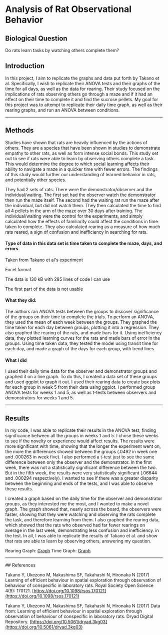 ﻿# Analysis of Rat Observational Behavior 

## Biological Question
Do rats learn tasks by watching others complete them?

## Introduction

In this project, I aim to replicate the graphs and data put forth by Takano et al. Specifically, I wish to replicate their ANOVA tests and their graphs of the time for all days, as well as the data for rearing. Their study focused on the implications of rats observing others go through a maze and if it had an effect on their time to complete it and find the sucrose pellets. My goal for this project was to attempt to replicate their daily time graph, as well as their rearing graphs, and run an ANOVA between conditions.


<hr>

## Methods


 Studies have shown that rats are heavily influenced by the actions of others. They are a species that have been shown in studies to demonstrate empathy to other rats, as well as form intense social bonds. This study set out to see if rats were able to learn by observing others complete a task. This would determine the degree to which social learning affects their ability to navigate a maze in a quicker time with fewer errors. The findings of this study would further our understanding of learned behavior in rats, and potentially other species.

They had 2 sets of rats. There were the demonstrator/observer and the individual/waiting. The first set had the observer watch the demonstrator then run the maze itself. The second had the waiting rat run the maze after the individual, but did not watch them. They then calculated the time to find all 4 pellets in the arm of the maze over 30 days after training. The individual/waiting were the control for the experiments, and simply calculated how the effects of familiarity could affect the conditions in time taken to complete. They also calculated rearing as a measure of how much rats reared, a sign of confusion and inefficiency in searching for rats.

#### Type of data in this data set is time taken to complete the maze, days, and errors
Taken from Takano et al's experiment

 Excel format

The data is 130 kB with 285 lines of code I can use

 The first part of the data is not usable

#### What they did:
The authors ran ANOVA tests between the groups to discover significance of the groups on their time to complete the trials. To perform an ANOVA, they used the mean of each week between the groups. They graphed the time taken for each day between groups, plotting it into a regression. They also graphed the rearing of the rats, and made bars for it. Using inefficiency data, they plotted learning curves for the rats and made bars of error in the groups. Using time taken data, they tested the model using transit time for each day, and made a graph of the days for each group, with trend lines.

#### What I did
I used their daily time data for the observer and demonstrator groups and graphed it on a line graph. To do this, I created a data set of these groups and used ggplot to graph it out.
I used their rearing data to create box plots for each group in week 5 from their data using ggplot.
I performed group ANOVA tests for weeks 1 and 5, as well as t-tests between observers and demonstrators for weeks 1 and 5.
<hr>

## Results
In my code, I was able to replicate their results in the ANOVA test, finding significance between all the groups in weeks 1 and 5. I chose these weeks to see if the novelty or experience would affect results. The results were more significant with time, showing that the longer the experiment went on, the more the differences showed between the groups (.0492 in week one and .000263 in week five). I also performed a t-test just to see the same difference between only the observer and the demonstrator. In the first week, there was not a statistically significant difference between the two. But in the fifth week, the results were very statistically significant (.06644 and .000294 respectively). I wanted to see if there was a greater disparity between the beginning and ends of the tests, and I was able to observe these results.

I created a graph based on the daily time for the observer and demonstrator groups, as they interested me the most, and I wanted to make a novel graph. The graph showed that, nearly across the board, the observers were faster, showing that they were watching and observing the rats complete the task, and therefore learning from them. I also graphed the rearing data, which showed that the rats who observed had far fewer rearings on average in the last week, demonstrating less confusion and inefficiency. in the test. In all, I was able to replicate the results of Takano et al. and show that rats are able to learn by observing others, answering my question.

Rearing Graph: [Graph](https://i.imgur.com/wDnc5W6.png)
Time Graph: [Graph](https://i.imgur.com/pKgGHVt.png)

<hr>
## References 

Takano Y, Ukezono M, Nakashima SF, Takahashi N, Hironaka N (2017) Learning of efficient behaviour in spatial exploration through observation of behaviour of conspecific in laboratory rats. Royal Society Open Science 4(9): 170121. [https://doi.org/10.1098/rsos.170121](https://doi.org/10.1098/rsos.170121)

Takano Y, Ukezono M, Nakashima SF, Takahashi N, Hironaka N (2017) Data from: Learning of efficient behaviour in spatial exploration through observation of behaviour of conspecific in laboratory rats. Dryad Digital Repository. [https://doi.org/10.5061/dryad.3kg03](https://doi.org/10.5061/dryad.3kg03)

